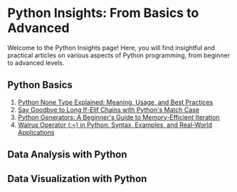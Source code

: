 # Python Insights: From Basics to Advanced

Welcome to the Python Insights page! Here, you will find insightful and practical articles on various aspects of Python programming, from beginner to advanced levels.

## Python Basics

1. [Python None Type Explained: Meaning, Usage, and Best Practices](none-type-explained.md)
2. [Say Goodbye to Long If-Elif Chains with Python's Match Case](match-case.md)
3. [Python Generators: A Beginner's Guide to Memory-Efficient Iteration](generators-in-python.md)
4. [Walrus Operator (:=) in Python: Syntax, Examples, and Real-World Applications](walrus-operator.md)

## Data Analysis with Python
## Data Visualization with Python
